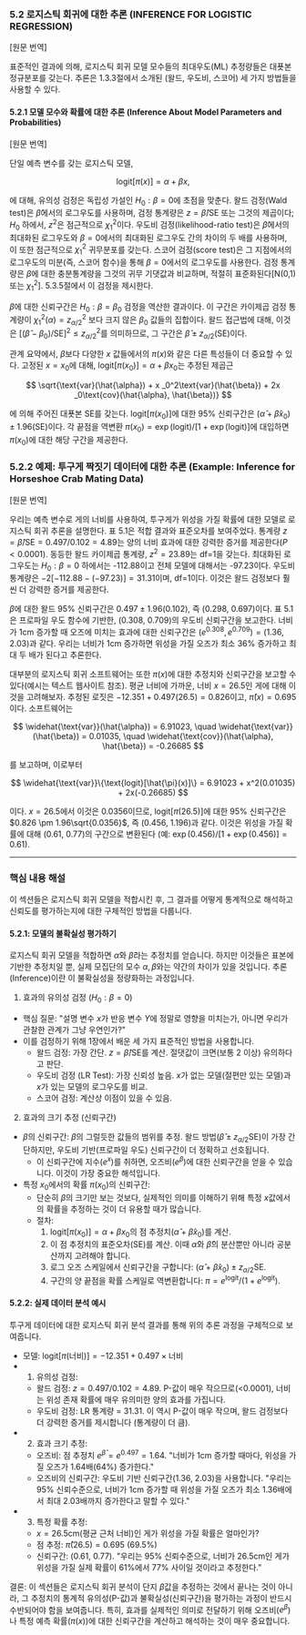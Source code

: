 ### 5.2 로지스틱 회귀에 대한 추론 (INFERENCE FOR LOGISTIC REGRESSION)

[원문 번역]

표준적인 결과에 의해, 로지스틱 회귀 모델 모수들의 최대우도(ML) 추정량들은 대푯본 정규분포를 갖는다. 추론은 1.3.3절에서 소개된 (왈드, 우도비, 스코어) 세 가지 방법들을 사용할 수 있다.

#### 5.2.1 모델 모수와 확률에 대한 추론 (Inference About Model Parameters and Probabilities)

[원문 번역]

단일 예측 변수를 갖는 로지스틱 모델,

$$ \text{logit}[\pi(x)] = \alpha + \beta x, $$

에 대해, 유의성 검정은 독립성 가설인 $H _0: \beta=0$에 초점을 맞춘다. 왈드 검정(Wald test)은 $\hat{\beta}$에서의 로그우도를 사용하며, 검정 통계량은 $z = \hat{\beta}/\text{SE}$ 또는 그것의 제곱이다; $H _0$ 하에서, $z^2$은 점근적으로 $\chi^2 _1$이다. 우도비 검정(likelihood-ratio test)은 $\hat{\beta}$에서의 최대화된 로그우도와 $\beta=0$에서의 최대화된 로그우도 간의 차이의 두 배를 사용하며, 이 또한 점근적으로 $\chi^2 _1$ 귀무분포를 갖는다. 스코어 검정(score test)은 그 지점에서의 로그우도의 미분(즉, 스코어 함수)을 통해 $\beta=0$에서의 로그우도를 사용한다. 검정 통계량은 $\beta$에 대한 충분통계량을 그것의 귀무 기댓값과 비교하며, 적절히 표준화된다[N(0,1) 또는 $\chi^2 _1$]. 5.3.5절에서 이 검정을 제시한다.

$\beta$에 대한 신뢰구간은 $H _0: \beta=\beta _0$ 검정을 역산한 결과이다. 이 구간은 카이제곱 검정 통계량이 $\chi^2 _1(\alpha) = z^2 _{\alpha/2}$ 보다 크지 않은 $\beta _0$ 값들의 집합이다. 왈드 접근법에 대해, 이것은 $[(\hat{\beta}-\beta _0)/\text{SE}]^2 \le z^2 _{\alpha/2}$를 의미하므로, 그 구간은 $\hat{\beta} \pm z _{\alpha/2}(\text{SE})$이다.

관계 요약에서, $\beta$보다 다양한 $x$ 값들에서의 $\pi(x)$와 같은 다른 특성들이 더 중요할 수 있다. 고정된 $x=x _0$에 대해, $\text{logit}[\pi(x _0)] = \alpha+\beta x _0$는 추정된 제곱근

$$ \sqrt{\text{var}(\hat{\alpha}) + x _0^2\text{var}(\hat{\beta}) + 2x _0\text{cov}(\hat{\alpha}, \hat{\beta})} $$

에 의해 주어진 대푯본 SE를 갖는다. $\text{logit}[\pi(x _0)]$에 대한 95% 신뢰구간은 $(\hat{\alpha}+\hat{\beta}x _0) \pm 1.96(\text{SE})$이다. 각 끝점을 역변환 $\pi(x _0) = \exp(\text{logit})/[1+\exp(\text{logit})]$에 대입하면 $\pi(x _0)$에 대한 해당 구간을 제공한다.

### 5.2.2 예제: 투구게 짝짓기 데이터에 대한 추론 (Example: Inference for Horseshoe Crab Mating Data)

[원문 번역]

우리는 예측 변수로 게의 너비를 사용하여, 투구게가 위성을 가질 확률에 대한 모델로 로지스틱 회귀 추론을 설명한다. 표 5.1은 적합 결과와 표준오차를 보여주었다. 통계량 $z = \hat{\beta}/\text{SE} = 0.497/0.102=4.89$는 양의 너비 효과에 대한 강력한 증거를 제공한다($P<0.0001$). 동등한 왈드 카이제곱 통계량, $z^2=23.89$는 df=1을 갖는다. 최대화된 로그우도는 $H _0: \beta=0$ 하에서는 -112.88이고 전체 모델에 대해서는 -97.23이다. 우도비 통계량은 $-2[-112.88 - (-97.23)] = 31.31$이며, df=1이다. 이것은 왈드 검정보다 훨씬 더 강력한 증거를 제공한다.

$\beta$에 대한 왈드 95% 신뢰구간은 $0.497 \pm 1.96(0.102)$, 즉 (0.298, 0.697)이다. 표 5.1은 프로파일 우도 함수에 기반한, (0.308, 0.709)의 우도비 신뢰구간을 보고한다. 너비가 1cm 증가할 때 오즈에 미치는 효과에 대한 신뢰구간은 $(e^{0.308}, e^{0.709}) = (1.36, 2.03)$과 같다. 우리는 너비가 1cm 증가하면 위성을 가질 오즈가 최소 36% 증가하고 최대 두 배가 된다고 추론한다.

대부분의 로지스틱 회귀 소프트웨어는 또한 $\pi(x)$에 대한 추정치와 신뢰구간을 보고할 수 있다(예시는 텍스트 웹사이트 참조). 평균 너비에 가까운, 너비 $x=26.5$인 게에 대해 이것을 고려해보자. 추정된 로짓은 $-12.351+0.497(26.5)=0.826$이고, $\hat{\pi}(x)=0.695$이다. 소프트웨어는

$$ \widehat{\text{var}}(\hat{\alpha}) = 6.91023, \quad \widehat{\text{var}}(\hat{\beta}) = 0.01035, \quad \widehat{\text{cov}}(\hat{\alpha}, \hat{\beta}) = -0.26685 $$

를 보고하며, 이로부터

$$ \widehat{\text{var}}\{\text{logit}[\hat{\pi}(x)]\} = 6.91023 + x^2(0.01035) + 2x(-0.26685) $$

이다. $x=26.5$에서 이것은 0.0356이므로, $\text{logit}[\pi(26.5)]$에 대한 95% 신뢰구간은 $0.826 \pm 1.96\sqrt{0.0356}$, 즉 (0.456, 1.196)과 같다. 이것은 위성을 가질 확률에 대해 (0.61, 0.77)의 구간으로 변환된다 (예: $\exp(0.456)/[1+\exp(0.456)]=0.61$).

---

### 핵심 내용 해설

이 섹션들은 로지스틱 회귀 모델을 적합시킨 후, 그 결과를 어떻게 통계적으로 해석하고 신뢰도를 평가하는지에 대한 구체적인 방법을 다룹니다.

#### 5.2.1: 모델의 불확실성 평가하기

로지스틱 회귀 모델을 적합하면 $\hat{\alpha}$와 $\hat{\beta}$라는 추정치를 얻습니다. 하지만 이것들은 표본에 기반한 추정치일 뿐, 실제 모집단의 모수 $\alpha, \beta$와는 약간의 차이가 있을 것입니다. 추론(Inference)이란 이 불확실성을 정량화하는 과정입니다.

1. 효과의 유의성 검정 ($H _0: \beta=0$)
*   핵심 질문: "설명 변수 $x$가 반응 변수 $Y$에 정말로 영향을 미치는가, 아니면 우리가 관찰한 관계가 그냥 우연인가?"
*   이를 검정하기 위해 1장에서 배운 세 가지 표준적인 방법을 사용합니다.
    *   왈드 검정: 가장 간단. $z = \hat{\beta}/\text{SE}$를 계산. 절댓값이 크면(보통 2 이상) 유의하다고 판단.
    *   우도비 검정 (LR Test): 가장 신뢰성 높음. $x$가 없는 모델(절편만 있는 모델)과 $x$가 있는 모델의 로그우도를 비교.
    *   스코어 검정: 계산상 이점이 있을 수 있음.

2. 효과의 크기 추정 (신뢰구간)
*   $\beta$의 신뢰구간: $\beta$의 그럴듯한 값들의 범위를 추정. 왈드 방법($\hat{\beta} \pm z _{\alpha/2}\text{SE}$)이 가장 간단하지만, 우도비 기반(프로파일 우도) 신뢰구간이 더 정확하고 선호됩니다.
    *   이 신뢰구간에 지수($e^x$)를 취하면, 오즈비($e^\beta$)에 대한 신뢰구간을 얻을 수 있습니다. 이것이 가장 중요한 해석입니다.
*   특정 $x _0$에서의 확률 $\pi(x _0)$의 신뢰구간:
    *   단순히 $\beta$의 크기만 보는 것보다, 실제적인 의미를 이해하기 위해 특정 $x$값에서의 확률을 추정하는 것이 더 유용할 때가 많습니다.
    *   절차:
        1.  $\text{logit}[\pi(x _0)] = \alpha + \beta x _0$의 점 추정치($\hat{\alpha}+\hat{\beta}x _0$)를 계산.
        2.  이 점 추정치의 표준오차(SE)를 계산. 이때 $\hat{\alpha}$와 $\hat{\beta}$의 분산뿐만 아니라 공분산까지 고려해야 합니다.
        3.  로그 오즈 스케일에서 신뢰구간을 구합니다: $(\hat{\alpha}+\hat{\beta}x _0) \pm z _{\alpha/2}\text{SE}$.
        4.  구간의 양 끝점을 확률 스케일로 역변환합니다: $\pi = e^{\text{logit}}/(1+e^{\text{logit}})$.

#### 5.2.2: 실제 데이터 분석 예시

투구게 데이터에 대한 로지스틱 회귀 분석 결과를 통해 위의 추론 과정을 구체적으로 보여줍니다.
*   모델: $\text{logit}[\pi(\text{너비})] = -12.351 + 0.497 \times \text{너비}$
*   1. 유의성 검정:
    *   왈드 검정: $z = 0.497/0.102 = 4.89$. P-값이 매우 작으므로(<0.0001), 너비는 위성 존재 확률에 매우 유의미한 양의 효과를 가집니다.
    *   우도비 검정: LR 통계량 = 31.31. 이 역시 P-값이 매우 작으며, 왈드 검정보다 더 강력한 증거를 제시합니다 (통계량이 더 큼).
*   2. 효과 크기 추정:
    *   오즈비: 점 추정치 $e^{\hat{\beta}} = e^{0.497} = 1.64$. "너비가 1cm 증가할 때마다, 위성을 가질 오즈가 1.64배(64%) 증가한다."
    *   오즈비의 신뢰구간: 우도비 기반 신뢰구간(1.36, 2.03)을 사용합니다. "우리는 95% 신뢰수준으로, 너비가 1cm 증가할 때 위성을 가질 오즈가 최소 1.36배에서 최대 2.03배까지 증가한다고 말할 수 있다."
*   3. 특정 확률 추정:
    *   $x=26.5$cm(평균 근처 너비)인 게가 위성을 가질 확률은 얼마인가?
    *   점 추정: $\hat{\pi}(26.5)=0.695$ (69.5%)
    *   신뢰구간: (0.61, 0.77). "우리는 95% 신뢰수준으로, 너비가 26.5cm인 게가 위성을 가질 실제 확률이 61%에서 77% 사이일 것이라고 추정한다."

결론: 이 섹션들은 로지스틱 회귀 분석이 단지 $\beta$값을 추정하는 것에서 끝나는 것이 아니라, 그 추정치의 통계적 유의성(P-값)과 불확실성(신뢰구간)을 평가하는 과정이 반드시 수반되어야 함을 보여줍니다. 특히, 효과를 실제적인 의미로 전달하기 위해 오즈비($e^\beta$)나 특정 예측 확률($\pi(x)$)에 대한 신뢰구간을 계산하고 해석하는 것이 매우 중요합니다.
